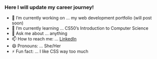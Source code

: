 ### Here I will update my career journey! 


- 🔭 I’m currently working on ... my web development portfolio (will post soon)
- 🌱 I’m currently learning ... CS50’s Introduction to Computer Science
- 💬 Ask me about ... anything
- 📫 How to reach me: ... [LinkedIn](https://www.linkedin.com/in/alexandra-godinac-66093322b/)
- 😄 Pronouns: ... She/Her
- ⚡ Fun fact: ... I like CSS way too much

